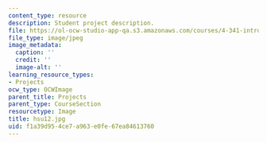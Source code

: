 ```yaml
---
content_type: resource
description: Student project description.
file: https://ol-ocw-studio-app-qa.s3.amazonaws.com/courses/4-341-introduction-to-photography-fall-2002/f1a39d954ce7a963e0fe67ea84613760_hsu12.jpg
file_type: image/jpeg
image_metadata:
  caption: ''
  credit: ''
  image-alt: ''
learning_resource_types:
- Projects
ocw_type: OCWImage
parent_title: Projects
parent_type: CourseSection
resourcetype: Image
title: hsu12.jpg
uid: f1a39d95-4ce7-a963-e0fe-67ea84613760
---
```

